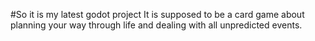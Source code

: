 #So it is my latest godot project
It is supposed to be a card game about planning your way through life and dealing with all unpredicted events. 
